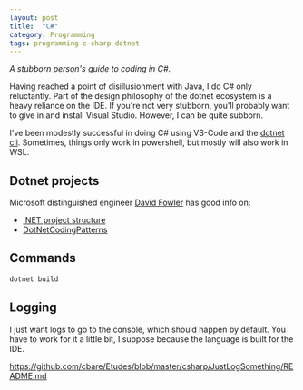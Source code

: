 ```yaml
---
layout: post
title:  "C#"
category: Programming
tags: programming c-sharp dotnet
---
```


_A stubborn person's guide to coding in C#._

Having reached a point of disillusionment with Java, I do C# only reluctantly. Part of the design philosophy of the dotnet ecosystem is a heavy reliance on the IDE. If you're not very stubborn, you'll probably want to give in and install Visual Studio. However, I can be quite subborn.

I've been modestly successful in doing C# using VS-Code and the [dotnet cli][4]. Sometimes, things only work in powershell, but mostly will also work in WSL.

## Dotnet projects

Microsoft distinguished engineer [David Fowler][3] has good info on:

- [.NET project structure][1]
- [DotNetCodingPatterns][2]

## Commands

```sh
dotnet build
```


## Logging

I just want logs to go to the console, which should happen by default. You have to work for it a little bit, I suppose because the language is built for the IDE.

https://github.com/cbare/Etudes/blob/master/csharp/JustLogSomething/README.md



[1]: https://gist.github.com/davidfowl/ed7564297c61fe9ab814
[2]: https://github.com/davidfowl/DotNetCodingPatterns
[3]: https://github.com/davidfowl
[4]: https://learn.microsoft.com/en-us/dotnet/core/tools/dotnet
